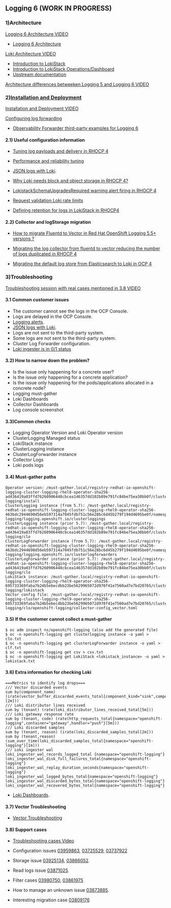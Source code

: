 ## Logging 6 (WORK IN PROGRESS)

### 1)Architecture
[Logging 6 Architecture VIDEO](https://drive.google.com/file/d/1YtNF986BtYodAE4IeSBptf27lrLoZTp8/view?usp=drive_link)
- [Logging 6 Architecture](https://docs.google.com/presentation/d/1IyCqnwTKbvF-A8q6bABBUqeT-Ey4zFCw_ntxf6QU48U/edit?slide=id.g5a662668d9_0_5#slide=id.g5a662668d9_0_5)
  
[Loki Architecture VIDEO](https://drive.google.com/file/d/1i71GS-1N2LkZnfz1WAemgUZe78MZwP_4/view?usp=drive_link)
- [Introduction to LokiStack](https://videos.learning.redhat.com/playlist/dedicated/251079123/1_ojvcvz0p/1_24vvknfn)
- [Introduction to LokiStack Operations/Dashboard](https://videos.learning.redhat.com/playlist/dedicated/251079123/1_ojvcvz0p/1_zq29kjud)
- [Upstream documentation](https://grafana.com/docs/loki/latest/get-started/architecture/)

[Architecture differences betweeken Logging 5 and Logging 6 VIDEO](https://drive.google.com/file/d/1DkoS8houF86fxZCm4BXd-bVdeQQ-d6oA/view?usp=drive_link)


### 2)[Installation and Deployment](https://docs.redhat.com/en/documentation/openshift_container_platform/4.17/html/logging/logging-6-0#installing-logging-6-0)

[Installation and Deployment VIDEO](https://drive.google.com/file/d/1hHk1padnKc9JIgi93_ANN1lBL2pIzJZj/view?usp=drive_link)

[Configuring log forwarding](https://docs.redhat.com/en/documentation/openshift_container_platform/4.17/html/logging/logging-6-0#log6x-clf)

- [Observability Forwarder third-party examples for Logging 6](https://gitlab.cee.redhat.com/aosqe/aosqe-tools/-/tree/master/logging/log_doc/clf-6.0-examples?ref_type=heads)


#### 2.1) Useful configuration information

- [Tuning log payloads and delivery in RHOCP 4](https://access.redhat.com/solutions/7074148)

- [Performance and reliability tuning](https://docs.openshift.com/container-platform/4.14/observability/logging/performance_reliability/logging-flow-control-mechanisms.html)

- [JSON logs with Loki](https://access.redhat.com/solutions/7048604).
  
- [Why Loki needs block and object storage in RHOCP 4?](https://access.redhat.com/solutions/7062821)

- [LokistackSchemaUpgradesRequired warning alert firing in RHOCP 4](https://access.redhat.com/solutions/7063482)
  
- [Request validation Loki rate limits](https://grafana.com/docs/loki/latest/operations/request-validation-rate-limits/)
  
- [Defining retention for logs in LokiStack in RHOCP4](https://access.redhat.com/solutions/7053212)
  

#### 2.2) Collector and logStorage migration

- [How to migrate Fluentd to Vector in Red Hat OpenShift Logging 5.5+ versions ?](https://access.redhat.com/articles/6999658)

- [Migrating the log collector from fluentd to vector reducing the number of logs duplicated in RHOCP 4](https://access.redhat.com/articles/7063405)

- [Migrating the default log store from Elasticsearch to Loki in OCP 4](https://access.redhat.com/articles/6991632)


### 3)Troubleshooting

[Troubleshooting session with real cases mentioned in 3.8 VIDEO](https://drive.google.com/file/d/1OPEeoI4Un4PBFexo6g_CEjl10eLo1ENv/view)

#### 3.1 Common customer issues
- The customer cannot see the logs in the OCP Console.
- Logs are delayed in the OCP Console.
- [Logging alerts](https://docs.openshift.com/container-platform/4.14/observability/logging/logging_alerts/default-logging-alerts.html).
- [JSON logs with Loki](https://access.redhat.com/solutions/7048604).
- Logs are not sent to the third-party system.
- Some logs are not sent to the third-party system.
- Cluster Log Forwarder configuration.
- [Loki ingester is in 0/1 status](https://access.redhat.com/solutions/7028049)


#### 3.2) How to narrow down the problem?

- Is the issue only happening for a concrete user?
- Is the issue only happening for a concrete application?
- Is the issue only happening for the pods/applications allocated in a concrete node?
- Logging must-gather
- Loki Dashboards
- Collector Dashboards
- Log console screenshot

#### 3.3)Common checks

- Logging Operator Version and Loki Operator version
- ClusterLogging Managed status
- LokiStack instance
- ClusterLogging instance
- ClusterLogForwarder instance
- Collector Logs
- Loki pods logs

#### 3.4) Must-gather paths
```
Operator version: /must-gather.local/registry-redhat-io-openshift-logging-cluster-logging-rhel8-operator-sha256-ad436419a03ffd76260906448cbcea146357dd102b89e791fc84be75ea30bb0f/cluster-logging/install
ClusterLogging instance (from 5.7): /must-gather.local/registry-redhat-io-openshift-logging-cluster-logging-rhel9-operator-sha256-463bdc2944690d56eb597314a7045fdb751c56e28bc6d45b279f194d4695be0f/namespaces/openshift-logging/logging.openshift.io/clusterloggings
ClusterLogging instance (prior 5.7): /must-gather.local/registry-redhat-io-openshift-logging-cluster-logging-rhel8-operator-sha256-ad436419a03ffd76260906448cbcea146357dd102b89e791fc84be75ea30bb0f/cluster-logging/clo
ClusterLogForwarder instance (from 5.7): /must-gather.local/registry-redhat-io-openshift-logging-cluster-logging-rhel9-operator-sha256-463bdc2944690d56eb597314a7045fdb751c56e28bc6d45b279f194d4695be0f/namespaces/openshift-logging/logging.openshift.io/clusterlogforwarders
ClusterLogForwarder instance (prior 5.7): /must-gather.local/registry-redhat-io-openshift-logging-cluster-logging-rhel8-operator-sha256-ad436419a03ffd76260906448cbcea146357dd102b89e791fc84be75ea30bb0f/cluster-logging/clo
LokiStack instance: /must-gather.local/registry-redhat-io-openshift-logging-cluster-logging-rhel9-operator-sha256-695733369faba7b24b5ebecdbb23be5629965072d970f41e7560ad7e7bd20765/cluster-logging/lokistack
Vector config file: /must-gather.local/registry-redhat-io-openshift-logging-cluster-logging-rhel9-operator-sha256-695733369faba7b24b5ebecdbb23be5629965072d970f41e7560ad7e7bd20765/cluster-logging/clo/openshift-logging/collector-config_vector.toml
```


#### 3.5) If the customer cannot collect a must-gather
```
$ oc adm inspect ns/openshift-logging (also add the generated file)
$ oc -n openshift-logging get clusterlogging instance -o yaml > clo.txt
$ oc -n openshift-logging get clusterLogForwarder instance -o yaml > clf.txt
$ oc -n openshift-logging get csv > csv.txt
$ oc -n openshift-logging get LokiStack <lokistack_instance> -o yaml > lokistack.txt
```

#### 3.6) Extra information for checking Loki
```
===Metrics to identify log drops===
/// Vector discarded events
sum by(component_name) (irate(vector_buffer_discarded_events_total{component_kind="sink",component_type="loki"}[2m]))
/// Loki distributor lines received
sum by (tenant) (rate(loki_distributor_lines_received_total[5m]))
/// Loki gateway response rate
sum by (tenant, code) (rate(http_requests_total{namespace="openshift-logging",container="gateway",handler="push"}[5m]))
/// Loki discarded samples
sum by (tenant, reason) (irate(loki_discarded_samples_total[2m]))
sum by (tenant,reason)(sum_over_time(loki_discarded_samples_total{namespace="openshift-logging"}[1m]))
/// Loki ingester wal
loki_ingester_wal_records_logged_total {namespace="openshift-logging"}
loki_ingester_wal_disk_full_failures_total{namespace="openshift-logging"}
loki_ingester_wal_replay_duration_seconds{namespace="openshift-logging"}
loki_ingester_wal_logged_bytes_total{namespace="openshift-logging"}
loki_ingester_wal_discarded_bytes_total{namespace="openshift-logging"}
loki_ingester_wal_recovered_bytes_total{namespace="openshift-logging"}
```
- [Loki Dashboards](https://videos.learning.redhat.com/playlist/dedicated/251079123/1_ojvcvz0p/1_zq29kjud).


#### 3.7) Vector Troubleshooting
- [Vector Troubleshooting](https://access.redhat.com/articles/7089751) 


#### 3.8) Support cases

- [Troubleshooting cases Video](https://drive.google.com/file/d/1OPEeoI4Un4PBFexo6g_CEjl10eLo1ENv/view)

- Configuration issues [03959863](https://gss--c.vf.force.com/apex/Case_View?id=5006R00002144DH&sfdc.override=1), [03725529](https://gss--c.vf.force.com/apex/Case_View?srPos=66&srKp=500&srF=1&id=5006R00001ylVaI&sfdc.override=1), [03737922](https://gss--c.vf.force.com/apex/Case_View?srPos=11&srKp=500&srF=1&id=5006R00001ywIZr&sfdc.override=1)
  
- Storage issue [03925134](https://gss--c.vf.force.com/apex/Case_View?id=5006R000020p125&sfdc.override=1), [03866052](https://gss--c.vf.force.com/apex/Case_View?srPos=0&srKp=500&id=5006R000020MyFz&sfdc.override=1).

- Read logs issue [03871025](https://gss--c.vf.force.com/apex/Case_View?srPos=47&srKp=500&srF=1&id=5006R000020NpjY&sfdc.override=1).

- Filter cases [03980750](https://gss--c.vf.force.com/apex/Case_View?srPos=0&srKp=500&id=500Hn00001kqp6A&sfdc.override=1), [03861975](https://gss--c.vf.force.com/apex/Case_View?srPos=0&srKp=500&id=5006R000020MEMM&sfdc.override=1) 

- How to manage an unknown issue [03873885](https://gss--c.vf.force.com/apex/Case_View?srPos=0&srKp=500&id=5006R000020OJ1U&sfdc.override=1).

- Interesting migration case [03809176](https://gss--c.vf.force.com/apex/Case_View?srPos=0&srKp=500&id=5006R00001wgefc&sfdc.override=1#comment_a0a6R00000WYdyiQAD) 

